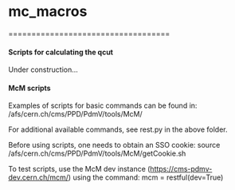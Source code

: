 # mc_macros
===================================

#### Scripts for calculating the qcut

Under construction...

#### McM scripts

Examples of scripts for basic commands can be found in:
  /afs/cern.ch/cms/PPD/PdmV/tools/McM/

For additional available commands, see rest.py in the above folder.

Before using scripts, one needs to obtain an SSO cookie:
  source /afs/cern.ch/cms/PPD/PdmV/tools/McM/getCookie.sh

To test scripts, use the McM dev instance (https://cms-pdmv-dev.cern.ch/mcm/) using the command:
  mcm = restful(dev=True)
  
